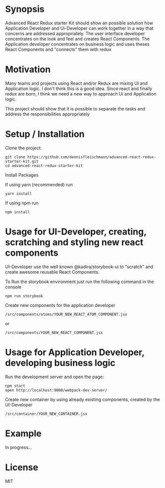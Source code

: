 # Synopsis

Advanced React Redux starter Kit should show an possible solution how Application Developer and Ui-Developer can work together in a way that concerns are addressed appropriately. The user interface developer concentrates on the look and feel and creates React Components. The Application developer concentrates on business logic and uses theses React Components and "connects" them with redux

# Motivation

<p>Many teams and projects using React and/or Redux are mixing UI and Application logic. I don't think this is a good idea. Since react and finally redux are born, I think we need a new way to approach Ui and Application logic.</p>

<p>This project should show that it is possible to separate the tasks and address the responsibilities appropriately</p>

# Setup / Installation

Clone the project:

<pre><code>git clone https://github.com/dennisfleischmann/advanced-react-redux-starter-kit.git
cd advanced-react-redux-starter-kit
</code></pre>

Install Packages

If using yarn (recommended) run

<pre><code>yarn install</code></pre>

If using npm run

<pre><code>npm install</code></pre>

# Usage for UI-Developer, creating, scratching and styling new react components

<p>UI-Developer use the well known @kadira/storybook-ui to "scratch" and create awesome reusable React Components.

<p>To Run the storybook environment just run the following command in the console</p>

<pre><code>npm run storybook </code></pre>

<p>Create new components for the application developer</p>

<code>/src/components/atoms/YOUR_NEW_REACT_ATOM_COMPONENT.jsx</code>

or

<code>/src/components/YOUR_NEW_REACT_COMPONENT.jsx</code>

# Usage for Application Developer, developing business logic

<p>Run the development server and open the page:</p>

<pre><code>npm start
open http://localhost:9000/webpack-dev-server/
</code></pre>

<p>Create new container by using already existing components, created by the UI-Developer</p>

<code>/src/container/YOUR_NEW_CONTAINER.jsx</code>

# Example

In progress...

# License

MIT

